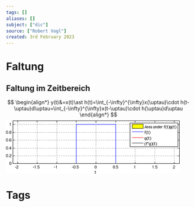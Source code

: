 ```yaml
---
tags: []
aliases: []
subject: ["dic"]
source: ["Robert Vogl"]
created: 3rd February 2023
---
```


# Faltung

## Faltung im Zeitbereich
$$
\begin{align*}
y(t)&=x(t)\ast h(t)=\int_{-\infty}^{\infty}x(\uptau)\cdot h(t-\uptau)d\uptau=\int_{-\infty}^{\infty}x(t-\uptau)\cdot h(\uptau)d\uptau
\end{align*}
$$
![Convolution_of_box_signal_with_itself](../../../digital-technik/assets/Convolution_of_box_signal_with_itself.gif)

# Tags